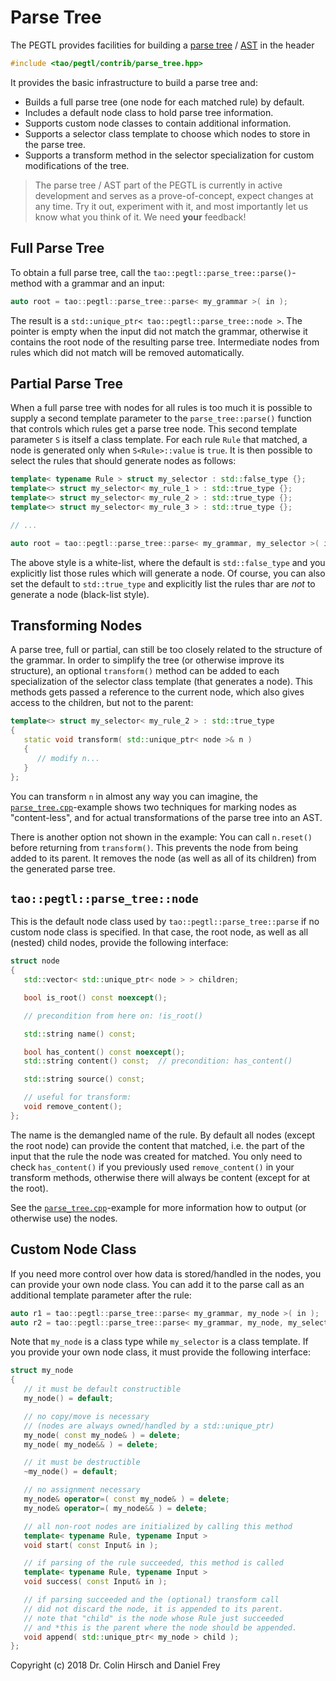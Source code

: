 # Parse Tree

The PEGTL provides facilities for building a [parse tree](https://en.wikipedia.org/wiki/Parse_tree) / [AST](https://en.wikipedia.org/wiki/Abstract_syntax_tree) in the header

```c++
#include <tao/pegtl/contrib/parse_tree.hpp>
```

It provides the basic infrastructure to build a parse tree and:

* Builds a full parse tree (one node for each matched rule) by default.
* Includes a default node class to hold parse tree information.
* Supports custom node classes to contain additional information.
* Supports a selector class template to choose which nodes to store in the parse tree.
* Supports a transform method in the selector specialization for custom modifications of the tree.

> The parse tree / AST part of the PEGTL is currently in active development and serves as a prove-of-concept, expect changes at any time. Try it out, experiment with it, and most importantly let us know what you think of it. We need **your** feedback!

## Full Parse Tree

To obtain a full parse tree, call the `tao::pegtl::parse_tree::parse()`-method with a grammar and an input:

```c++
auto root = tao::pegtl::parse_tree::parse< my_grammar >( in );
```

The result is a `std::unique_ptr< tao::pegtl::parse_tree::node >`. The pointer is empty when the input did not match the grammar, otherwise it contains the root node of the resulting parse tree. Intermediate nodes from rules which did not match will be removed automatically.

## Partial Parse Tree

When a full parse tree with nodes for all rules is too much it is possible to supply a second template parameter to the `parse_tree::parse()` function that controls which rules get a parse tree node. This second template parameter `S` is itself a class template. For each rule `Rule` that matched, a node is generated only when `S<Rule>::value` is `true`. It is then possible to select the rules that should generate nodes as follows:

```c++
template< typename Rule > struct my_selector : std::false_type {};
template<> struct my_selector< my_rule_1 > : std::true_type {};
template<> struct my_selector< my_rule_2 > : std::true_type {};
template<> struct my_selector< my_rule_3 > : std::true_type {};

// ...

auto root = tao::pegtl::parse_tree::parse< my_grammar, my_selector >( in );
```

The above style is a white-list, where the default is `std::false_type` and you explicitly list those rules which will generate a node. Of course, you can also set the default to `std::true_type` and explicitly list the rules thar are *not* to generate a node (black-list style).

## Transforming Nodes

A parse tree, full or partial, can still be too closely related to the structure of the grammar. In order to simplify the tree (or otherwise improve its structure), an optional `transform()` method can be added to each specialization of the selector class template (that generates a node). This methods gets passed a reference to the current node, which also gives access to the children, but not to the parent:

```c++
template<> struct my_selector< my_rule_2 > : std::true_type
{
   static void transform( std::unique_ptr< node >& n )
   {
      // modify n...
   }
};
```

You can transform `n` in almost any way you can imagine, the [`parse_tree.cpp`](https://github.com/taocpp/PEGTL/blob/master/src/example/pegtl/parse_tree.cpp)-example shows two techniques for marking nodes as "content-less", and for actual transformations of the parse tree into an AST.

There is another option not shown in the example: You can call `n.reset()` before returning from `transform()`. This prevents the node from being added to its parent. It removes the node (as well as all of its children) from the generated parse tree.

## `tao::pegtl::parse_tree::node`

This is the default node class used by `tao::pegtl::parse_tree::parse` if no custom node class is specified. In that case, the root node, as well as all (nested) child nodes, provide the following interface:

```c++
struct node
{
   std::vector< std::unique_ptr< node > > children;

   bool is_root() const noexcept();

   // precondition from here on: !is_root()

   std::string name() const;

   bool has_content() const noexcept();
   std::string content() const;  // precondition: has_content()

   std::string source() const;

   // useful for transform:
   void remove_content();
};
```

The name is the demangled name of the rule. By default all nodes (except the root node) can provide the content that matched, i.e. the part of the input that the rule the node was created for matched. You only need to check `has_content()` if you previously used `remove_content()` in your transform methods, otherwise there will always be content (except for at the root).

See the [`parse_tree.cpp`](https://github.com/taocpp/PEGTL/blob/master/src/example/pegtl/parse_tree.cpp)-example for more information how to output (or otherwise use) the nodes.

## Custom Node Class

If you need more control over how data is stored/handled in the nodes, you can provide your own node class. You can add it to the parse call as an additional template parameter after the rule:

```c++
auto r1 = tao::pegtl::parse_tree::parse< my_grammar, my_node >( in );
auto r2 = tao::pegtl::parse_tree::parse< my_grammar, my_node, my_selector >( in );
```

Note that `my_node` is a class type while `my_selector` is a class template. If you provide your own node class, it must provide the following interface:

```c++
struct my_node
{
   // it must be default constructible
   my_node() = default;

   // no copy/move is necessary
   // (nodes are always owned/handled by a std::unique_ptr)
   my_node( const my_node& ) = delete;
   my_node( my_node&& ) = delete;

   // it must be destructible
   ~my_node() = default;

   // no assignment necessary
   my_node& operator=( const my_node& ) = delete;
   my_node& operator=( my_node&& ) = delete;

   // all non-root nodes are initialized by calling this method
   template< typename Rule, typename Input >
   void start( const Input& in );

   // if parsing of the rule succeeded, this method is called
   template< typename Rule, typename Input >
   void success( const Input& in );

   // if parsing succeeded and the (optional) transform call
   // did not discard the node, it is appended to its parent.
   // note that "child" is the node whose Rule just succeeded
   // and *this is the parent where the node should be appended.
   void append( std::unique_ptr< my_node > child );
};
```

Copyright (c) 2018 Dr. Colin Hirsch and Daniel Frey

